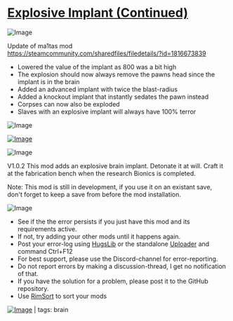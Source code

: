 # [Explosive Implant (Continued)](https://steamcommunity.com/sharedfiles/filedetails/?id=2162909284)

![Image](https://i.imgur.com/buuPQel.png)

Update of ma1tas mod
https://steamcommunity.com/sharedfiles/filedetails/?id=1816673839

- Lowered the value of the implant as 800 was a bit high
- The explosion should now always remove the pawns head since the implant is in the brain
- Added an advanced implant with twice the blast-radius
- Added a knockout implant that instantly sedates the pawn instead
- Corpses can now also be exploded
- Slaves with an explosive implant will always have 100% terror

![Image](https://i.imgur.com/pufA0kM.png)

[![Image](https://i.imgur.com/kNldlMg.png)](https://steamcommunity.com/sharedfiles/filedetails/?id=2288125657)
	
![Image](https://i.imgur.com/Z4GOv8H.png)

V1.0.2
		This mod adds an explosive brain implant.
		Detonate it at will.
		Craft it at the fabrication bench when the research Bionics is completed.
	
Note: This mod is still in development, if you use it on an existant save,
don't forget to keep a save from before the mod installation.


![Image](https://i.imgur.com/PwoNOj4.png)



-  See if the the error persists if you just have this mod and its requirements active.
-  If not, try adding your other mods until it happens again.
-  Post your error-log using [HugsLib](https://steamcommunity.com/workshop/filedetails/?id=818773962) or the standalone [Uploader](https://steamcommunity.com/sharedfiles/filedetails/?id=2873415404) and command Ctrl+F12
-  For best support, please use the Discord-channel for error-reporting.
-  Do not report errors by making a discussion-thread, I get no notification of that.
-  If you have the solution for a problem, please post it to the GitHub repository.
-  Use [RimSort](https://github.com/RimSort/RimSort/releases/latest) to sort your mods

 

[![Image](https://img.shields.io/github/v/release/emipa606/ExplosiveImplant?label=latest%20version&style=plastic&color=9f1111&labelColor=black)](https://steamcommunity.com/sharedfiles/filedetails/changelog/2162909284) | tags:  brain
